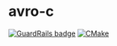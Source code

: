# avro-c

[![GuardRails badge](https://api.guardrails.io/v2/badges/sangshuduo/avro-c.svg?token=cd10015d41dc47b92a9176f17fa71533e42d61992d522b1df19319785debc7ce&provider=github)](https://dashboard.guardrails.io/gh/sangshuduo/79732)
[![CMake](https://github.com/sangshuduo/avro-c/actions/workflows/cmake.yml/badge.svg?branch=develop)](https://github.com/sangshuduo/avro-c/actions/workflows/cmake.yml)
